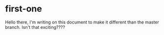 # first-one

Hello there,
I'm writing on this document to make it different than the master branch. Isn't that exciting???? 
